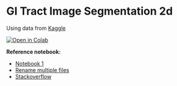 # GI Tract Image Segmentation 2d

Using data from [Kaggle](https://www.kaggle.com/competitions/uw-madison-gi-tract-image-segmentation/overview)

[![Open in Colab](https://colab.research.google.com/assets/colab-badge.svg)](https://colab.research.google.com/github/yxmauw/gi-im-segmentation-2d/blob/main/Unet.ipynb)

__Reference notebook:__
* [Notebook 1](https://www.kaggle.com/code/limonhalder/uw-madison-gi-tract-image-segmentation/notebook)
* [Rename multiple files](https://www.geeksforgeeks.org/rename-multiple-files-using-python/)
* [Stackoverflow](https://stackoverflow.com/questions/18383384/python-copy-files-to-a-new-directory-and-rename-if-file-name-already-exists)
